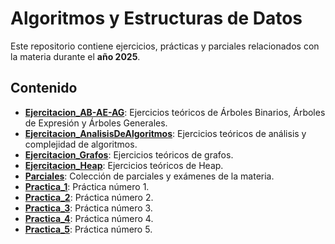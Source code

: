 # Algoritmos y Estructuras de Datos

Este repositorio contiene ejercicios, prácticas y parciales relacionados con la materia durante el **año 2025**.

## Contenido

* **[Ejercitacion_AB-AE-AG](2025/src/Ejercitacion_AB-AE-AG/)**: Ejercicios teóricos de Árboles Binarios, Árboles de Expresión y Árboles Generales.
* **[Ejercitacion_AnalisisDeAlgoritmos](2025/src/Ejercitacion_AnalisisDeAlgoritmos/)**: Ejercicios teóricos de análisis y complejidad de algoritmos.
* **[Ejercitacion_Grafos](2025/src/Ejercitacion_Grafos/)**: Ejercicios teóricos de grafos.
* **[Ejercitacion_Heap](2025/src/Ejercitacion_Heap/)**: Ejercicios teóricos de Heap.
* **[Parciales](2025/src/Parciales/)**: Colección de parciales y exámenes de la materia.
* **[Practica_1](2025/src/Practica_1/)**: Práctica número 1.
* **[Practica_2](2025/src/Practica_2/)**: Práctica número 2.
* **[Practica_3](2025/src/Practica_3/)**: Práctica número 3.
* **[Practica_4](2025/src/Practica_4/)**: Práctica número 4.
* **[Practica_5](2025/src/Practica_5/)**: Práctica número 5.
